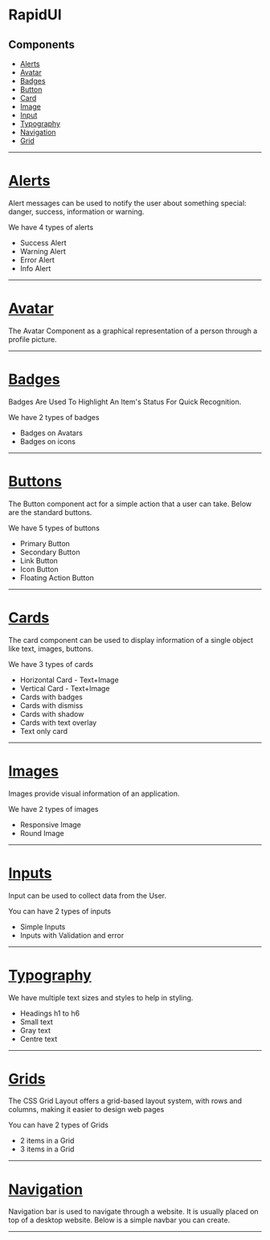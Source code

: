 # RapidUI

## Components

- [Alerts](#Alerts)
- [Avatar](#Avatar)
- [Badges](#Badges)
- [Button](#Buttons)
- [Card](#Cards)
- [Image](#Images)
- [Input](#Inputs)
- [Typography](#Typography)
- [Navigation](#Navigation)
- [Grid](#Grids)

---

# [Alerts](https://rapidui-library.netlify.app/components/alert/alert)

Alert messages can be used to notify the user about something special: danger, success, information or warning.

We have 4 types of alerts

- Success Alert
- Warning Alert
- Error Alert
- Info Alert

---

# [Avatar](https://rapidui-library.netlify.app/components/avatar/avatar)

The Avatar Component as a graphical representation of a person through a profile picture.

---

# [Badges](https://rapidui-library.netlify.app/components/badge/badge)

Badges Are Used To Highlight An Item's Status For Quick Recognition.

We have 2 types of badges

- Badges on Avatars
- Badges on icons

---

# [Buttons](https://rapidui-library.netlify.app/components/button/button)

The Button component act for a simple action that a user can take. Below are the standard buttons.

We have 5 types of buttons

- Primary Button
- Secondary Button
- Link Button
- Icon Button
- Floating Action Button

---

# [Cards](https://rapidui-library.netlify.app/components/cards/card)

The card component can be used to display information of a single object like text, images, buttons.

We have 3 types of cards

- Horizontal Card - Text+Image
- Vertical Card - Text+Image
- Cards with badges
- Cards with dismiss
- Cards with shadow
- Cards with text overlay
- Text only card

---

# [Images](https://rapidui-library.netlify.app/components/image/image)

Images provide visual information of an application.

We have 2 types of images

- Responsive Image
- Round Image

---

# [Inputs](https://rapidui-library.netlify.app/components/input/input)

Input can be used to collect data from the User.

You can have 2 types of inputs

- Simple Inputs
- Inputs with Validation and error

---

# [Typography](https://rapidui-library.netlify.app/components/text%20utilities/text_utilities)

We have multiple text sizes and styles to help in styling.

- Headings h1 to h6
- Small text
- Gray text
- Centre text

---

# [Grids](https://rapidui-library.netlify.app/components/grid/grid)

The CSS Grid Layout offers a grid-based layout system, with rows and columns, making it easier to design web pages

You can have 2 types of Grids

- 2 items in a Grid
- 3 items in a Grid

---

# [Navigation](https://rapidui-library.netlify.app/components/navigation/navigation)

Navigation bar is used to navigate through a website. It is usually placed on top of a desktop website. Below is a simple navbar you can create.

---
